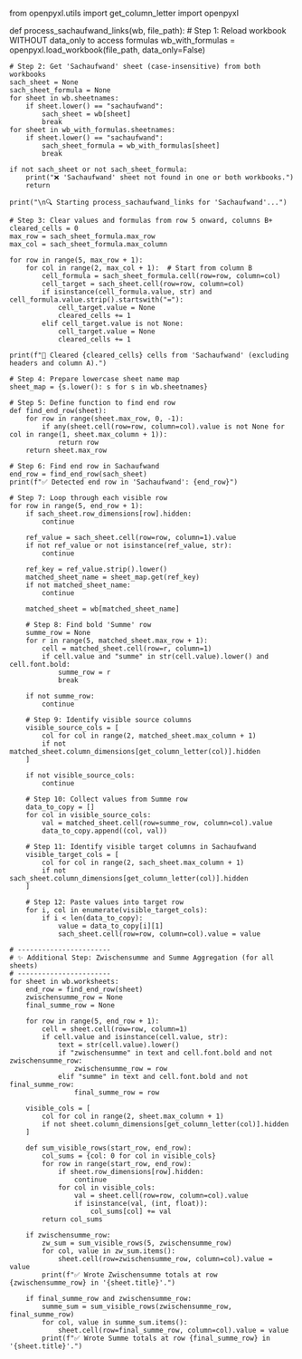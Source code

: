 from openpyxl.utils import get_column_letter
import openpyxl

def process_sachaufwand_links(wb, file_path):
    # Step 1: Reload workbook WITHOUT data_only to access formulas
    wb_with_formulas = openpyxl.load_workbook(file_path, data_only=False)

    # Step 2: Get 'Sachaufwand' sheet (case-insensitive) from both workbooks
    sach_sheet = None
    sach_sheet_formula = None
    for sheet in wb.sheetnames:
        if sheet.lower() == "sachaufwand":
            sach_sheet = wb[sheet]
            break
    for sheet in wb_with_formulas.sheetnames:
        if sheet.lower() == "sachaufwand":
            sach_sheet_formula = wb_with_formulas[sheet]
            break

    if not sach_sheet or not sach_sheet_formula:
        print("❌ 'Sachaufwand' sheet not found in one or both workbooks.")
        return

    print("\n🔍 Starting process_sachaufwand_links for 'Sachaufwand'...")

    # Step 3: Clear values and formulas from row 5 onward, columns B+
    cleared_cells = 0
    max_row = sach_sheet_formula.max_row
    max_col = sach_sheet_formula.max_column

    for row in range(5, max_row + 1):
        for col in range(2, max_col + 1):  # Start from column B
            cell_formula = sach_sheet_formula.cell(row=row, column=col)
            cell_target = sach_sheet.cell(row=row, column=col)
            if isinstance(cell_formula.value, str) and cell_formula.value.strip().startswith("="):
                cell_target.value = None
                cleared_cells += 1
            elif cell_target.value is not None:
                cell_target.value = None
                cleared_cells += 1

    print(f"🧹 Cleared {cleared_cells} cells from 'Sachaufwand' (excluding headers and column A).")

    # Step 4: Prepare lowercase sheet name map
    sheet_map = {s.lower(): s for s in wb.sheetnames}

    # Step 5: Define function to find end row
    def find_end_row(sheet):
        for row in range(sheet.max_row, 0, -1):
            if any(sheet.cell(row=row, column=col).value is not None for col in range(1, sheet.max_column + 1)):
                return row
        return sheet.max_row

    # Step 6: Find end row in Sachaufwand
    end_row = find_end_row(sach_sheet)
    print(f"✅ Detected end row in 'Sachaufwand': {end_row}")

    # Step 7: Loop through each visible row
    for row in range(5, end_row + 1):
        if sach_sheet.row_dimensions[row].hidden:
            continue

        ref_value = sach_sheet.cell(row=row, column=1).value
        if not ref_value or not isinstance(ref_value, str):
            continue

        ref_key = ref_value.strip().lower()
        matched_sheet_name = sheet_map.get(ref_key)
        if not matched_sheet_name:
            continue

        matched_sheet = wb[matched_sheet_name]

        # Step 8: Find bold 'Summe' row
        summe_row = None
        for r in range(5, matched_sheet.max_row + 1):
            cell = matched_sheet.cell(row=r, column=1)
            if cell.value and "summe" in str(cell.value).lower() and cell.font.bold:
                summe_row = r
                break

        if not summe_row:
            continue

        # Step 9: Identify visible source columns
        visible_source_cols = [
            col for col in range(2, matched_sheet.max_column + 1)
            if not matched_sheet.column_dimensions[get_column_letter(col)].hidden
        ]

        if not visible_source_cols:
            continue

        # Step 10: Collect values from Summe row
        data_to_copy = []
        for col in visible_source_cols:
            val = matched_sheet.cell(row=summe_row, column=col).value
            data_to_copy.append((col, val))

        # Step 11: Identify visible target columns in Sachaufwand
        visible_target_cols = [
            col for col in range(2, sach_sheet.max_column + 1)
            if not sach_sheet.column_dimensions[get_column_letter(col)].hidden
        ]

        # Step 12: Paste values into target row
        for i, col in enumerate(visible_target_cols):
            if i < len(data_to_copy):
                value = data_to_copy[i][1]
                sach_sheet.cell(row=row, column=col).value = value

    # -----------------------
    # ✨ Additional Step: Zwischensumme and Summe Aggregation (for all sheets)
    # -----------------------
    for sheet in wb.worksheets:
        end_row = find_end_row(sheet)
        zwischensumme_row = None
        final_summe_row = None

        for row in range(5, end_row + 1):
            cell = sheet.cell(row=row, column=1)
            if cell.value and isinstance(cell.value, str):
                text = str(cell.value).lower()
                if "zwischensumme" in text and cell.font.bold and not zwischensumme_row:
                    zwischensumme_row = row
                elif "summe" in text and cell.font.bold and not final_summe_row:
                    final_summe_row = row

        visible_cols = [
            col for col in range(2, sheet.max_column + 1)
            if not sheet.column_dimensions[get_column_letter(col)].hidden
        ]

        def sum_visible_rows(start_row, end_row):
            col_sums = {col: 0 for col in visible_cols}
            for row in range(start_row, end_row):
                if sheet.row_dimensions[row].hidden:
                    continue
                for col in visible_cols:
                    val = sheet.cell(row=row, column=col).value
                    if isinstance(val, (int, float)):
                        col_sums[col] += val
            return col_sums

        if zwischensumme_row:
            zw_sum = sum_visible_rows(5, zwischensumme_row)
            for col, value in zw_sum.items():
                sheet.cell(row=zwischensumme_row, column=col).value = value
            print(f"✅ Wrote Zwischensumme totals at row {zwischensumme_row} in '{sheet.title}'.")

        if final_summe_row and zwischensumme_row:
            summe_sum = sum_visible_rows(zwischensumme_row, final_summe_row)
            for col, value in summe_sum.items():
                sheet.cell(row=final_summe_row, column=col).value = value
            print(f"✅ Wrote Summe totals at row {final_summe_row} in '{sheet.title}'.")
